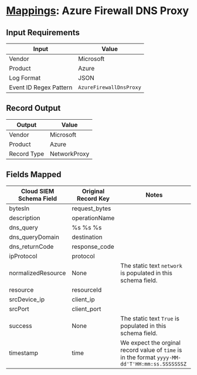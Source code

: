 # [Mappings](README.md): Azure Firewall DNS Proxy

## Input Requirements

|Input|Value|
|-----|-----|
|Vendor|Microsoft|
|Product|Azure|
|Log Format|JSON|
|Event ID Regex Pattern|`AzureFirewallDnsProxy`|

## Record Output

|Output|Value|
|------|-----|
|Vendor|Microsoft|
|Product|Azure|
|Record Type|NetworkProxy|

## Fields Mapped

|Cloud SIEM Schema Field|Original Record Key|Notes|
|-----------------------|-------------------|-----|
|bytesIn|request_bytes||
|description|operationName||
|dns_query|%s %s %s||
|dns_queryDomain|destination||
|dns_returnCode|response_code||
|ipProtocol|protocol||
|normalizedResource|None|The static text `network` is populated in this schema field.|
|resource|resourceId||
|srcDevice_ip|client_ip||
|srcPort|client_port||
|success|None|The static text `True` is populated in this schema field.|
|timestamp|time|We expect the orginal record value of `time` is in the format `yyyy-MM-dd'T'HH:mm:ss.SSSSSSSZ`|

